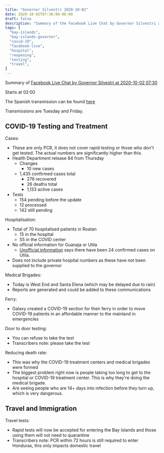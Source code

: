 ```yaml
---
title: "Governor Silvestri 2020-10-02"
date: 2020-10-02T07:30:00-06:00
draft: false
description: "Summary of the Facebook Live Chat by Governor Silvestri at 2020-10-02 07:30"
tags: [
  "bay-islands",
  "bay-islands-governor",
  "covid-19",
  "facebook-live",
  "hospital",
  "reopening",
  "testing",
  "travel",
]
---
```


Summary of [Facebook Live Chat by Governor Silvestri at 2020-10-02
07:30](https://www.facebook.com/gobernacionislas/videos/741469543069773/)

Starts at 02:00

The Spanish transmission can be found
[here](https://www.facebook.com/gobernacionislas/videos/3402677909840081/)

Transmissions are Tuesday and Friday.

COVID-19 Testing and Treatment
------------------------------

Cases:
* These are only PCR, it does not cover rapid testing or those who don't get
  tested. The actual numbers are significantly higher than this.
* Health Department release 84 from Thursday
  * Changes
    * 10 new cases
  * 1,435 confirmed cases total
    * 276 recovered
    * 26 deaths total
    * 1,133 active cases
* Tests
  * 154 pending before the update
  * 12 processed
  * 142 still pending

Hospitalisation:
* Total of 70 hospitalised patients in Roatan
  * 15 in the hospital
  * 55 in the COVID center
* No official information for Guanaja or Utila
  * [Unofficial
    information](https://www.facebook.com/groups/utilaexpats/permalink/3307473369476943/)
    says there have been 24 confirmed cases on Utila.
* Does not include private hospital numbers as these have not been supplied to
  the governor

Medical Brigades:
* Today is West End and Santa Elena (which may be delayed due to rain)
* Reports are generated and could be added to these communications

Ferry:
* Galaxy created a COVID-19 section for their ferry in order to move COVID-19
  patients in an affordable manner to the mainland in emergencies

Door to door testing:
* You can refuse to take the test
* Transcribers note: please take the test

Reducing death rate:
* This was why the COVID-19 treatment centers and medical brigades were formed
* The biggest problem right now is people taking too long to get to the
  hospital or COVID-19 treatment center. This is why they're doing the medical
  brigade.
* Are seeing people who are 14+ days into infection before they turn up, which
  is very dangerous.

Travel and Immigration
----------------------

Travel tests:
* Rapid tests will now be accepted for entering the Bay Islands and those using
  them will not need to quarantine
* Transcribers note: PCR within 72 hours is still required to enter Honduras,
  this only impacts domestic travel

